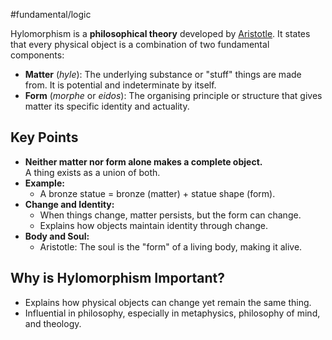 #fundamental/logic 

Hylomorphism is a **philosophical theory** developed by [Aristotle](https://en.wikipedia.org/wiki/Aristotle). It states that every physical object is a combination of two fundamental components:

- **Matter** (*hyle*): The underlying substance or "stuff" things are made from. It is potential and indeterminate by itself.
- **Form** (*morphe* or *eidos*): The organising principle or structure that gives matter its specific identity and actuality.

## Key Points

- **Neither matter nor form alone makes a complete object.**  
  A thing exists as a union of both.
- **Example:**  
  - A bronze statue = bronze (matter) + statue shape (form).
- **Change and Identity:**  
  - When things change, matter persists, but the form can change.
  - Explains how objects maintain identity through change.
- **Body and Soul:**  
  - Aristotle: The soul is the "form" of a living body, making it alive.

## Why is Hylomorphism Important?

- Explains how physical objects can change yet remain the same thing.
- Influential in philosophy, especially in metaphysics, philosophy of mind, and theology.
